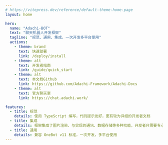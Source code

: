 ```yaml
---
# https://vitepress.dev/reference/default-theme-home-page
layout: home

hero:
  name: "Adachi-BOT"
  text: "聊天机器人开发框架"
  tagline: "规范、通用、集成，一次开发多平台使用"
  actions:
    - theme: brand
      text: 快速部署
      link: /deploy/install
    - theme: alt
      text: 开发者指南
      link: /guide/quick_start
    - theme: alt
      text: 本文档Github
      link: https://github.com/Adachi-Framework/Adachi-Docs
    - theme: alt
      text: 官方聊天室
      link: https://chat.adachi.work/

features:
  - title: 规范
    details: 使用 TypeScript 编写，代码提示友好，更有较为详细的开发者文档
  - title: 集成
    details: 框架集成了图片渲染、与实现的通讯、数据存储等多种功能，开发者只需要专心于功能实现即可
  - title: 通用
    details: 兼容 OneBot v11 标准，一次开发，多平台使用
---
```


